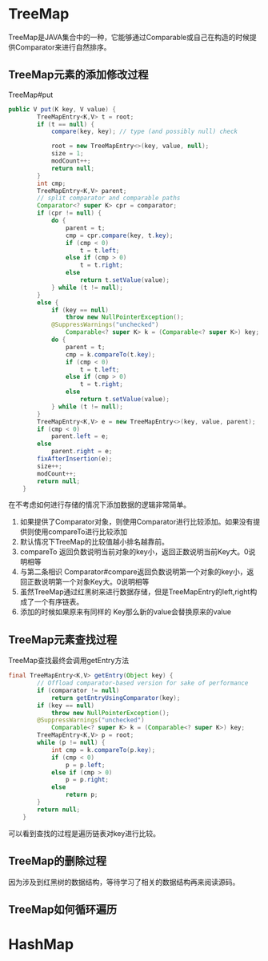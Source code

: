 # TreeMap

TreeMap是JAVA集合中的一种，它能够通过Comparable或自己在构造的时候提供Comparator来进行自然排序。

## TreeMap元素的添加修改过程

TreeMap#put

```java
public V put(K key, V value) {
        TreeMapEntry<K,V> t = root;
        if (t == null) {
            compare(key, key); // type (and possibly null) check

            root = new TreeMapEntry<>(key, value, null);
            size = 1;
            modCount++;
            return null;
        }
        int cmp;
        TreeMapEntry<K,V> parent;
        // split comparator and comparable paths
        Comparator<? super K> cpr = comparator;
        if (cpr != null) {
            do {
                parent = t;
                cmp = cpr.compare(key, t.key);
                if (cmp < 0)
                    t = t.left;
                else if (cmp > 0)
                    t = t.right;
                else
                    return t.setValue(value);
            } while (t != null);
        }
        else {
            if (key == null)
                throw new NullPointerException();
            @SuppressWarnings("unchecked")
                Comparable<? super K> k = (Comparable<? super K>) key;
            do {
                parent = t;
                cmp = k.compareTo(t.key);
                if (cmp < 0)
                    t = t.left;
                else if (cmp > 0)
                    t = t.right;
                else
                    return t.setValue(value);
            } while (t != null);
        }
        TreeMapEntry<K,V> e = new TreeMapEntry<>(key, value, parent);
        if (cmp < 0)
            parent.left = e;
        else
            parent.right = e;
        fixAfterInsertion(e);
        size++;
        modCount++;
        return null;
    }
```

在不考虑如何进行存储的情况下添加数据的逻辑非常简单。

1. 如果提供了Comparator对象，则使用Comparator进行比较添加。如果没有提供则使用compareTo进行比较添加
2. 默认情况下TreeMap的比较值越小排名越靠前。
3. compareTo 返回负数说明当前对象的key小，返回正数说明当前Key大。0说明相等
4. 与第二条相识 Comparator#compare返回负数说明第一个对象的key小，返回正数说明第一个对象Key大。0说明相等
5. 虽然TreeMap通过红黑树来进行数据存储，但是TreeMapEntry的left,right构成了一个有序链表。
6. 添加的时候如果原来有同样的 Key那么新的value会替换原来的value

## TreeMap元素查找过程

TreeMap查找最终会调用getEntry方法

```java
final TreeMapEntry<K,V> getEntry(Object key) {
        // Offload comparator-based version for sake of performance
        if (comparator != null)
            return getEntryUsingComparator(key);
        if (key == null)
            throw new NullPointerException();
        @SuppressWarnings("unchecked")
            Comparable<? super K> k = (Comparable<? super K>) key;
        TreeMapEntry<K,V> p = root;
        while (p != null) {
            int cmp = k.compareTo(p.key);
            if (cmp < 0)
                p = p.left;
            else if (cmp > 0)
                p = p.right;
            else
                return p;
        }
        return null;
    }
```

可以看到查找的过程是遍历链表对key进行比较。

## TreeMap的删除过程

因为涉及到红黑树的数据结构，等待学习了相关的数据结构再来阅读源码。

## TreeMap如何循环遍历

# HashMap

